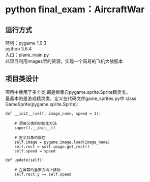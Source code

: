 python final_exam：AircraftWar
====
运行方式
----
环境：pygame 1.9.3</br>
python 3.6.4</br>
入口：plane_main.py</br>
此项目利用images里的资源，实现一个简易的飞机大战版本</br>

项目类设计
----
项目中使用了多个类,都是继承自pygame.sprite.Sprite精灵类。</br>
最基本的是游戏精灵类，定义在代码文件game_sprites.py中
class GameSprite(pygame.sprite.Sprite):

    def __init__(self, image_name, speed = 1):

        # 调用父类的初始化方法
        super().__init__()

        # 定义对象的属性
        self.image = pygame.image.load(image_name)
        self.rect = self.image.get_rect()
        self.speed = speed

    def update(self):

        # 在屏幕的垂直方向上移动
        self.rect.y += self.speed
